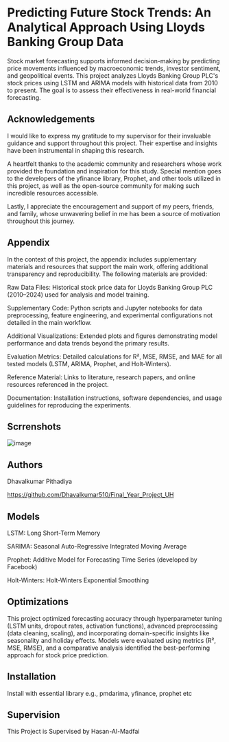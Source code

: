 
# Predicting Future Stock Trends: An Analytical Approach Using Lloyds Banking Group Data 

Stock market forecasting supports informed decision-making by predicting price movements influenced by macroeconomic trends, investor sentiment, and geopolitical events. This project analyzes Lloyds Banking Group PLC's stock prices using LSTM and ARIMA models with historical data from 2010 to present. The goal is to assess their effectiveness in real-world financial forecasting.
## Acknowledgements

I would like to express my gratitude to my supervisor for their invaluable guidance and support throughout this project. Their expertise and insights have been instrumental in shaping this research.

A heartfelt thanks to the academic community and researchers whose work provided the foundation and inspiration for this study. Special mention goes to the developers of the yfinance library, Prophet, and other tools utilized in this project, as well as the open-source community for making such incredible resources accessible.

Lastly, I appreciate the encouragement and support of my peers, friends, and family, whose unwavering belief in me has been a source of motivation throughout this journey.


## Appendix
In the context of this project, the appendix includes supplementary materials and resources that support the main work, offering additional transparency and reproducibility. The following materials are provided:

Raw Data Files: Historical stock price data for Lloyds Banking Group PLC (2010–2024) used for analysis and model training.

Supplementary Code: Python scripts and Jupyter notebooks for data preprocessing, feature engineering, and experimental configurations not detailed in the main workflow.

Additional Visualizations: Extended plots and figures demonstrating model performance and data trends beyond the primary results.

Evaluation Metrics: Detailed calculations for R², MSE, RMSE, and MAE for all tested models (LSTM, ARIMA, Prophet, and Holt-Winters).

Reference Material: Links to literature, research papers, and online resources referenced in the project.

Documentation: Installation instructions, software dependencies, and usage guidelines for reproducing the experiments.

## Scrrenshots
![image](https://github.com/user-attachments/assets/fab06228-b4ce-4c33-aa1c-aaa0b2c96468)




## Authors
Dhavalkumar Pithadiya

https://github.com/Dhavalkumar510/Final_Year_Project_UH

## Models 
LSTM: Long Short-Term Memory

SARIMA: Seasonal Auto-Regressive Integrated Moving Average

Prophet: Additive Model for Forecasting Time Series (developed by Facebook)

Holt-Winters: Holt-Winters Exponential Smoothing
## Optimizations

This project optimized forecasting accuracy through hyperparameter tuning (LSTM units, dropout rates, activation functions), advanced preprocessing (data cleaning, scaling), and incorporating domain-specific insights like seasonality and holiday effects. Models were evaluated using metrics (R², MSE, RMSE), and a comparative analysis identified the best-performing approach for stock price prediction.







## Installation

Install with essential library e.g.,
pmdarima, yfinance, prophet etc



    
## Supervision

This Project is Supervised by Hasan-Al-Madfai
